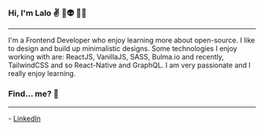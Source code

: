 ### Hi, I'm Lalo ✌ 🤖👽 👨‍💻
<hr>
I'm a Frontend Developer who enjoy learning more about open-source. I like to design and build up minimalistic designs. Some technologies I enjoy working with are: ReactJS, VanillaJS, SASS, Bulma.io and recently, TailwindCSS and so React-Native and GraphQL. I am very passionate and I really enjoy learning.

### Find... me? 👀
<hr>
- <a href="https://www.linkedin.com/in/eduardo-ju%C3%A1rez-s%C3%A1nchez/">LinkedIn</a>

<!--
**Loored/Loored** is a ✨ _special_ ✨ repository because its `README.md` (this file) appears on your GitHub profile.

Here are some ideas to get you started:

- 🔭 I’m currently working on ...
- 🌱 I’m currently learning ...
- 👯 I’m looking to collaborate on ...
- 🤔 I’m looking for help with ...
- 💬 Ask me about ...
- 📫 How to reach me: ...
- 😄 Pronouns: ...
- ⚡ Fun fact: ...
-->
